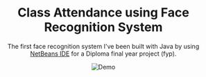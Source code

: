<h1 align="center">
  Class Attendance using Face Recognition System
</h1>
<p align="center">
  The first face recognition system I've been built with Java by using <a href="https://netbeans.apache.org/front/main/download/" target="_blank">NetBeans IDE</a> for a Diploma final year project (fyp).
</p>
<div align="center">
  <img alt="Demo" src="https://github.com/aafiqah/class_attendance/src/images/classattandance.png" />
</div>
